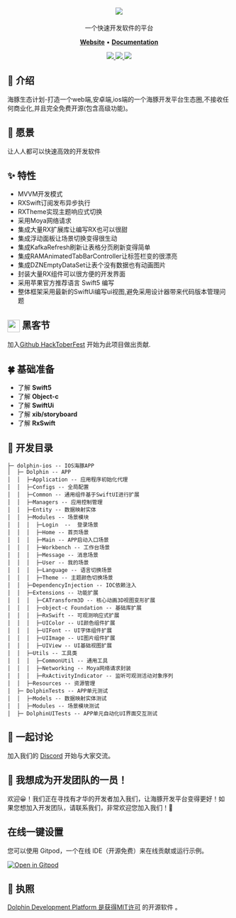 <h1 align="center">
    <b>
        <a href="https://godolphinx.org"><img src="https://godolphinx.org/images/dolphin-platform-logo.svg" /></a><br>
    </b>
</h1>

<p align="center"> 一个快速开发软件的平台 </p>

<p align="center">
    <a href="https://godolphinx.org/"><b>Website</b></a> •
    <a href="https://godolphinx.org/ios/description.html"><b>Documentation</b></a>
</p>

<div align="center">
  <a href="https://github.com/wangxiang4/dolphin-ios/blob/master/LICENSE">
    <img src="https://img.shields.io/npm/l/vue.svg?sanitize=true">
  </a>
  <a href="https://gitpod.io/#https://github.com/wangxiang4/dolphin-ios">
    <img src="https://img.shields.io/badge/Gitpod-Ready--to--Code-blue?logo=gitpod&style=flat-square">
  </a>
  <a href="https://discord.gg/DREuQWrRYQ">
    <img src="https://img.shields.io/badge/chat-on%20discord-7289da.svg?sanitize=true"/>
  </a>
</div>

## 🐬 介绍
海豚生态计划-打造一个web端,安卓端,ios端的一个海豚开发平台生态圈,不接收任何商业化,并且完全免费开源(包含高级功能)。

## 💪 愿景
让人人都可以快速高效的开发软件

## ✨ 特性
- MVVM开发模式
- RXSwift订阅发布异步执行
- RXTheme实现主题响应式切换
- 采用Moya网络请求
- 集成大量RX扩展库让编写RX也可以很甜
- 集成浮动面板让场景切换变得很生动
- 集成KafkaRefresh刷新让表格分页刷新变得简单
- 集成RAMAnimatedTabBarController让标签栏变的很漂亮
- 集成DZNEmptyDataSet让表个没有数据也有动画图片
- 封装大量RX组件可以很方便的开发界面
- 采用苹果官方推荐语言 Swift5 编写
- 整体框架采用最新的SwiftUi编写ui视图,避免采用设计器带来代码版本管理问题

## <img width="28" style="vertical-align:middle" src="https://godolphinx.org/images/hacktoberfest-logo.svg"> 黑客节
加入[Github HackToberFest](https://hacktoberfest.com/) 开始为此项目做出贡献.

## 🍀 基础准备
- 了解 **Swift5**
- 了解 **Object-c**
- 了解 **SwiftUi**
- 了解 **xib/storyboard**
- 了解 **RxSwift**

## 🔨 开发目录

```
├─ dolphin-ios -- IOS海豚APP
│  ├─ Dolphin -- APP
│  │  ├─Application -- 应用程序初始化代理
│  │  ├─Configs -- 全局配置
│  │  ├─Common -- 通用组件基于SwiftUI进行扩展
│  │  ├─Managers -- 应用控制管理
│  │  ├─Entity -- 数据映射实体
│  │  ├─Modules -- 场景模块
│  │  │  ├─Login  --  登录场景
│  │  │  ├─Home -- 首页场景
│  │  │  ├─Main -- APP启动入口场景
│  │  │  ├─Workbench -- 工作台场景
│  │  │  ├─Message -- 消息场景
│  │  │  ├─User -- 我的场景
│  │  │  ├─Language -- 语言切换场景
│  │  │  ├─Theme -- 主题颜色切换场景
│  │  ├─DependencyInjection -- IOC依赖注入
│  │  ├─Extensions -- 功能扩展
│  │  │  ├─CATransform3D -- 核心动画3D视图变形扩展
│  │  │  ├─object-c Foundation -- 基础库扩展
│  │  │  ├─RxSwift -- 可观测响应式扩展
│  │  │  ├─UIColor -- UI颜色组件扩展
│  │  │  ├─UIFont -- UI字体组件扩展
│  │  │  ├─UIImage -- UI图片组件扩展
│  │  │  ├─UIView -- UI基础视图扩展
│  │  ├─Utils -- 工具类
│  │  │  ├─CommonUtil -- 通用工具
│  │  │  ├─Networking -- Moya网络请求封装
│  │  │  ├─RxActivityIndicator -- 监听可观测活动对象序列
│  │  ├─Resources -- 资源管理
│  ├─ DolphinTests -- APP单元测试
│  │  ├─Models -- 数据映射实体测试
│  │  ├─Modules -- 场景模块测试
│  ├─ DolphinUITests -- APP单元自动化UI界面交互测试
```


## 🤔 一起讨论
加入我们的 [Discord](https://discord.gg/DREuQWrRYQ) 开始与大家交流。

## 🤗 我想成为开发团队的一员！
欢迎😀！我们正在寻找有才华的开发者加入我们，让海豚开发平台变得更好！如果您想加入开发团队，请联系我们，非常欢迎您加入我们！💖

## 在线一键设置
您可以使用 Gitpod，一个在线 IDE（开源免费）来在线贡献或运行示例。

[![Open in Gitpod](https://gitpod.io/button/open-in-gitpod.svg)](https://gitpod.io/#https://github.com/wangxiang4/dolphin-ios)

## 📄 执照
[Dolphin Development Platform 是获得MIT许可](https://github.com/wangxiang4/dolphin-ios/blob/master/LICENSE) 的开源软件 。

